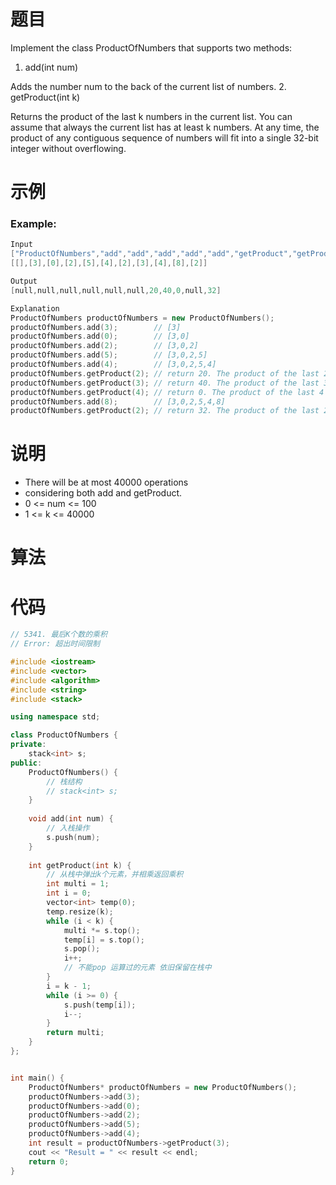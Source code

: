 # 题目

Implement the class ProductOfNumbers that supports two methods:

1. add(int num)

Adds the number num to the back of the current list of numbers.
2. getProduct(int k)

Returns the product of the last k numbers in the current list.
You can assume that always the current list has at least k numbers.
At any time, the product of any contiguous sequence of numbers will fit into a single 32-bit integer without overflowing.



# 示例

### Example: 

```c++
Input
["ProductOfNumbers","add","add","add","add","add","getProduct","getProduct","getProduct","add","getProduct"]
[[],[3],[0],[2],[5],[4],[2],[3],[4],[8],[2]]

Output
[null,null,null,null,null,null,20,40,0,null,32]

Explanation
ProductOfNumbers productOfNumbers = new ProductOfNumbers();
productOfNumbers.add(3);        // [3]
productOfNumbers.add(0);        // [3,0]
productOfNumbers.add(2);        // [3,0,2]
productOfNumbers.add(5);        // [3,0,2,5]
productOfNumbers.add(4);        // [3,0,2,5,4]
productOfNumbers.getProduct(2); // return 20. The product of the last 2 numbers is 5 * 4 = 20
productOfNumbers.getProduct(3); // return 40. The product of the last 3 numbers is 2 * 5 * 4 = 40
productOfNumbers.getProduct(4); // return 0. The product of the last 4 numbers is 0 * 2 * 5 * 4 = 0
productOfNumbers.add(8);        // [3,0,2,5,4,8]
productOfNumbers.getProduct(2); // return 32. The product of the last 2 numbers is 4 * 8 = 32 

```



# 说明

- There will be at most 40000 operations
- considering both add and getProduct.
- 0 <= num <= 100
- 1 <= k <= 40000



# 算法



# 代码

```c++
// 5341. 最后K个数的乘积
// Error: 超出时间限制

#include <iostream>
#include <vector>
#include <algorithm>
#include <string>
#include <stack>

using namespace std;

class ProductOfNumbers {
private:
    stack<int> s;
public:
    ProductOfNumbers() {
        // 栈结构
        // stack<int> s;
    }
    
    void add(int num) {
        // 入栈操作
        s.push(num);
    }
    
    int getProduct(int k) {
        // 从栈中弹出k个元素，并相乘返回乘积
        int multi = 1;
        int i = 0;
        vector<int> temp(0);
        temp.resize(k);
        while (i < k) {
            multi *= s.top();
            temp[i] = s.top();
            s.pop();
            i++;
            // 不能pop 运算过的元素 依旧保留在栈中
        }
        i = k - 1;
        while (i >= 0) {
            s.push(temp[i]);
            i--;
        }
        return multi;
    }
};


int main() {
    ProductOfNumbers* productOfNumbers = new ProductOfNumbers();
    productOfNumbers->add(3);
    productOfNumbers->add(0);
    productOfNumbers->add(2);
    productOfNumbers->add(5);
    productOfNumbers->add(4);
    int result = productOfNumbers->getProduct(3);
    cout << "Result = " << result << endl;
    return 0;
}
```

